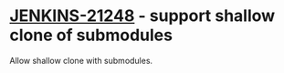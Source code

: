 # [JENKINS-21248](https://issues.jenkins-ci.org/browse/JENKINS-21248) - support shallow clone of submodules

Allow shallow clone with submodules.
